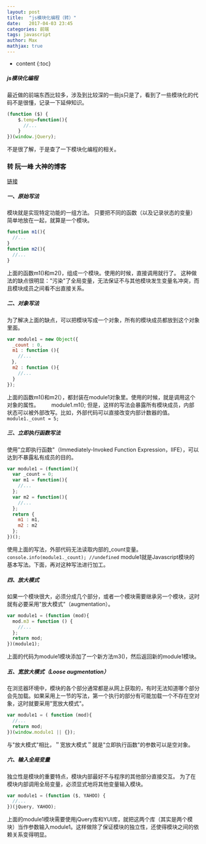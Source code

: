 ```yaml
---
layout: post
title:  "js模块化编程（转）"
date:   2017-04-03 23:45
categories: 前端
tags: javascript
author: Max
mathjax: true
---
```

* content
{:toc}

##### js模块化编程
最近做的前端东西比较多，涉及到比较深的一些js只是了，看到了一些模块化的代码不是很懂，记录一下延伸知识。
```js
(function ($) {
    $.temp=function(){
      //...
    }
})(window.jQuery);
```
不是很了解，于是查了一下模块化编程的相关。

### 转 阮一峰 大神的博客
[链接][link]

##### 一、原始写法
模块就是实现特定功能的一组方法。
只要把不同的函数（以及记录状态的变量）简单地放在一起，就算是一个模块。
```js
function m1(){
  //...
}
function m2(){
  //...
}
```
上面的函数m1()和m2()，组成一个模块。使用的时候，直接调用就行了。
这种做法的缺点很明显："污染"了全局变量，无法保证不与其他模块发生变量名冲突，而且模块成员之间看不出直接关系。
##### 二、对象写法
为了解决上面的缺点，可以把模块写成一个对象，所有的模块成员都放到这个对象里面。
```js
var module1 = new Object({
  _count : 0,
  m1 : function (){
    //...
　},
  m2 : function (){
    //...
  }
});
```
上面的函数m1()和m2(），都封装在module1对象里。使用的时候，就是调用这个对象的属性。
　　module1.m1();
但是，这样的写法会暴露所有模块成员，内部状态可以被外部改写。比如，外部代码可以直接改变内部计数器的值。
`module1._count = 5;`
##### 三、立即执行函数写法
使用"立即执行函数"（Immediately-Invoked Function Expression，IIFE），可以达到不暴露私有成员的目的。
```js
var module1 = (function(){
  var _count = 0;
  var m1 = function(){
    //...
  };
  var m2 = function(){
    //...
  };
  return {
    m1 : m1,
    m2 : m2
  };
})();
```
使用上面的写法，外部代码无法读取内部的_count变量。
`console.info(module1._count); //undefined`
module1就是Javascript模块的基本写法。下面，再对这种写法进行加工。
##### 四、放大模式
如果一个模块很大，必须分成几个部分，或者一个模块需要继承另一个模块，这时就有必要采用"放大模式"（augmentation）。
```js
var module1 = (function (mod){
  mod.m3 = function () {
    //...
  };
  return mod;
})(module1);
```
上面的代码为module1模块添加了一个新方法m3()，然后返回新的module1模块。
##### 五、宽放大模式（Loose augmentation）
在浏览器环境中，模块的各个部分通常都是从网上获取的，有时无法知道哪个部分会先加载。如果采用上一节的写法，第一个执行的部分有可能加载一个不存在空对象，这时就要采用"宽放大模式"。
```js
var module1 = ( function (mod){
  //...
  return mod;
})(window.module1 || {});
```
与"放大模式"相比，＂宽放大模式＂就是"立即执行函数"的参数可以是空对象。
##### 六、输入全局变量
独立性是模块的重要特点，模块内部最好不与程序的其他部分直接交互。
为了在模块内部调用全局变量，必须显式地将其他变量输入模块。
```js
var module1 = (function ($, YAHOO) {
  //...
})(jQuery, YAHOO);
```
上面的module1模块需要使用jQuery库和YUI库，就把这两个库（其实是两个模块）当作参数输入module1。这样做除了保证模块的独立性，还使得模块之间的依赖关系变得明显。

[link]:http://www.ruanyifeng.com/blog/2012/10/javascript_module.html
